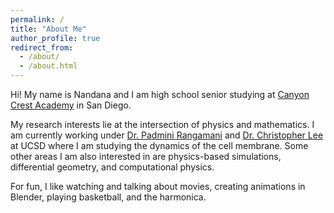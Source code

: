 ```yaml
---
permalink: /
title: "About Me"
author_profile: true
redirect_from: 
  - /about/
  - /about.html
---
```


Hi! My name is Nandana and I am high school senior studying at [Canyon Crest Academy](https://cc.sduhsd.net/) in San Diego.

My research interests lie at the intersection of physics and mathematics. I am currently working under [Dr. Padmini Rangamani](https://sites.google.com/eng.ucsd.edu/prangamani/home) and [Dr. Christopher Lee](https://labs.biology.ucsd.edu/ctlee/) at UCSD where I am studying the dynamics of the cell membrane. Some other areas I am also interested in are physics-based simulations, differential geometry, and computational physics.

For fun, I like watching and talking about movies, creating animations in Blender, playing basketball, and the harmonica.
